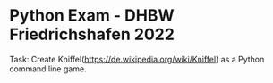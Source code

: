 # Python Exam - DHBW Friedrichshafen 2022
Task:
Create Kniffel(https://de.wikipedia.org/wiki/Kniffel) as a Python command line game.
